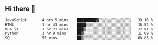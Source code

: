 ## Hi there 👋

<!--START_SECTION:waka-->

```txt
JavaScript       4 hrs 5 mins    █████████▓░░░░░░░░░░░░░░░   39.16 %
HTML             1 hr 43 mins    ████░░░░░░░░░░░░░░░░░░░░░   16.52 %
Vue.js           1 hr 21 mins    ███▒░░░░░░░░░░░░░░░░░░░░░   12.91 %
Python           1 hr 9 mins     ██▓░░░░░░░░░░░░░░░░░░░░░░   11.09 %
SQL              55 mins         ██▒░░░░░░░░░░░░░░░░░░░░░░   08.83 %
```

<!--END_SECTION:waka-->

<!--
**taylor475/taylor475** is a ✨ _special_ ✨ repository because its `README.md` (this file) appears on your GitHub profile.

Here are some ideas to get you started:

- 🔭 I’m currently working on ...
- 🌱 I’m currently learning ...
- 👯 I’m looking to collaborate on ...
- 🤔 I’m looking for help with ...
- 💬 Ask me about ...
- 📫 How to reach me: ...
- 😄 Pronouns: ...
- ⚡ Fun fact: ...
-->
